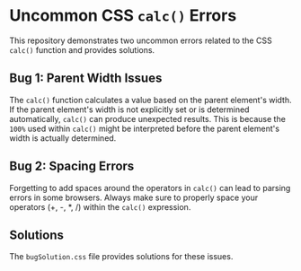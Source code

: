 # Uncommon CSS `calc()` Errors

This repository demonstrates two uncommon errors related to the CSS `calc()` function and provides solutions.

## Bug 1: Parent Width Issues
The `calc()` function calculates a value based on the parent element's width. If the parent element's width is not explicitly set or is determined automatically, `calc()` can produce unexpected results.  This is because the `100%` used within `calc()` might be interpreted before the parent element's width is actually determined.

## Bug 2: Spacing Errors
Forgetting to add spaces around the operators in `calc()` can lead to parsing errors in some browsers. Always make sure to properly space your operators (+, -, *, /) within the `calc()` expression.

## Solutions
The `bugSolution.css` file provides solutions for these issues.
